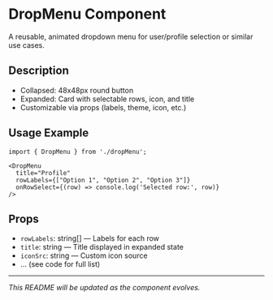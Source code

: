 # DropMenu Component

A reusable, animated dropdown menu for user/profile selection or similar use cases.

## Description
- Collapsed: 48x48px round button
- Expanded: Card with selectable rows, icon, and title
- Customizable via props (labels, theme, icon, etc.)

## Usage Example
```tsx
import { DropMenu } from './dropMenu';

<DropMenu
  title="Profile"
  rowLabels={["Option 1", "Option 2", "Option 3"]}
  onRowSelect={(row) => console.log('Selected row:', row)}
/>
```

## Props
<!-- TODO: Document all props and customization options as the component evolves. -->

- `rowLabels`: string[] — Labels for each row
- `title`: string — Title displayed in expanded state
- `iconSrc`: string — Custom icon source
- ... (see code for full list)

---

_This README will be updated as the component evolves._ 